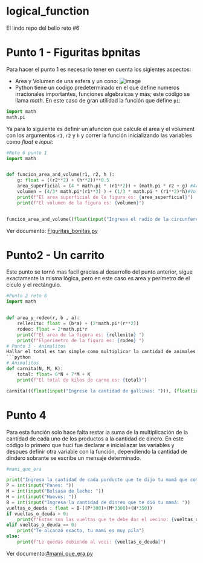 # logical_function
El lindo repo del bello reto #6
# Punto 1 - Figuritas bpnitas 
Para hacer el punto 1 es necesario tener en cuenta los sigientes aspectos:
+ Area y Volumen de una esfera y un cono:
  ![image](https://github.com/mvarelau/logical_function/assets/141885396/13774f92-f734-44ca-a842-8d0619804494)
+ Python tiene un codigo predeterminado en el que define numeros irracionales importantes, funciones algebraicas y más; este código se llama *math*. En este caso de gran utilidad la función que define `pi`:
```python
import math
math.pi
```
Ya para lo siguiente es definir un afuncion que calcule el area y el volument con los argumentos `r1`, `r2` y `h` y correr la función inicializando las variables como *float* e *input*:
```python
#Reto 6 punto 1
import math


def funcion_area_and_volume(r1, r2, h ):
    g: float = ((r2**2) + (h**2))**0.5
    area_superficial = (4 * math.pi * (r1**2)) + (math.pi * r2 + g) #Area de la esfera + area del cono
    volumen = (4/3* math.pi*(r1**3) ) + (1/3 * math.pi * (r1**2)*h)#Volumen esfera + volumen cono 
    print(f"El area superficial de la figura es: {area_superficial}")
    print(f"El volumen de la figura es: {volumen}")


funcion_area_and_volume((float(input("Ingrese el radio de la circunferencia:"))), (float(input("Ingrese el radio del cono: "))),(float(input("Ingrese la altura del cono: "))))
```
Ver documento: [Figuritas_bonitas.py](/Figuritas_bonitas.py)
# Punto2 - Un carrito 
Este punto se tornó mas facil gracias al desarrollo del punto anterior, sigue exactamente la misma lógica, pero en este caso es area y perímetro de el cículo y el rectángulo.
```python
#Punto 2 reto 6
import math 


def area_y_rodeo(r, b , a):
    rellenito: float = (b*a) + (2*math.pi*(r**2))
    rodeo: float = 2*math.pi*r
    print(f"El area de la figura es: {rellenito} ")
    print(f"Elperimetro de la figura es: {rodeo} ")
# Punto 3 - Animalitos
Hallar el total es tan simple como multiplicar la cantidad de animales de cada especie por su equivalencia en kilos de carne y despues sumar.
```python
# Animalitos
def carnita(N, M, K):
    total: float= 6*N + 7*M + K
    print(f"El total de kilos de carne es: {total}")

carnita(((float(input("Ingrese la cantidad de gallinas: "))), (float(input("Ingrese la cantidad de gallos: "))), (float(input("Ingrese la cantidad de pollitos: ")))))
```
# Punto 4
Para esta función solo hace falta restar la suma de la multiplicación de la cantidad de cada uno de los productos a la cantidad de dinero. En este código lo primero que huci fue declarar e inicialiazar las variables y despues definir otra variable con la función, dependiendo la cantidad de dindero sobrante se escribe un mensaje determinado.
```python
#mami_que_era

print("Ingresa la cantidad de cada porducto que te dijo tu mamá que compraras: ")
P = int(input("Panes: "))
M = int(input("Bolsasa de leche: "))
H = int(input("Huevos: "))
B = int(input("Ingresa la cantidad de dinreo que te dió tu mamá: "))
vueltas_o_deuda : float = B-((P*300)+(M*3300)+(H*350))
if vueltas_o_deuda > 0:
    print(f"Estas son las vueltas que te debe dar el vecino: {vueltas_o_deuda}")
elif vueltas_o_deuda == 0:
    print("Te alcanzó exacto, tu mami es muy pila")
else:
    print(f"Le quedas debiendo al veci: {vueltas_o_deuda}")
```
Ver documento:[#mami_que_era.py](/#mami_que_era)

